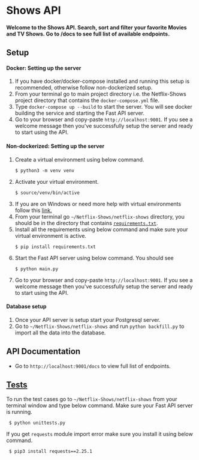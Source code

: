# Shows API
#### Welcome to the Shows API. Search, sort and filter your favorite Movies and TV Shows. Go to /docs to see full list of available endpoints.

## Setup
#### Docker: Setting up the server
1. If you have docker/docker-compose installed and running this setup is recommended, otherwise follow non-dockerized setup.
2. From your terminal go to main project directory i.e. the Netflix-Shows project directory that contains the `docker-compose.yml` file.
3. Type `docker-compose up --build` to start the server. You will see docker building the service and starting the Fast API server.
4. Go to your browser and copy-paste `http://localhost:9001`. If you see a welcome message then you've successfully setup the server and ready to start using the API.

#### Non-dockerized: Setting up the server
1. Create a virtual environment using below command.
    ```shell script
    $ python3 -m venv venv
    ```
2. Activate your virtual environment.
    ```shell script
    $ source/venv/bin/active
    ```
3. If you are on Windows or need more help with virtual environments follow this [link.](https://docs.python.org/3/tutorial/venv.html#creating-virtual-environments)
4. From your terminal go `~/Netflix-Shows/netflix-shows` directory, you should be in the directory that contains [`requirements.txt`](https://github.com/jubins/Netflix-Shows/blob/master/netflix-shows/requirements.txt).
5. Install all the requirements using below command and make sure your virtual environment is active.
    ```shell script
    $ pip install requirements.txt
    ```
6. Start the Fast API server using below command. You should see
    ```shell script
    $ python main.py
    ```
7. Go to your browser and copy-paste `http://localhost:9001`. If you see a welcome message then you've successfully setup the server and ready to start using the API.

#### Database setup
1. Once your API server is setup start your Postgresql server.
2. Go to `~/Netflix-Shows/netflix-shows` and run `python backfill.py` to import all the data into the database.
 
## API Documentation
- Go to `http://localhost:9001/docs` to view full list of endpoints.

## [Tests](https://github.com/jubins/Netflix-Shows/blob/master/netflix-shows/unittests.py)
To run the test cases go to `~/Netflix-Shows/netflix-shows` from your terminal window and type below command. Make sure your Fast API server is running.
   ```
    $ python unittests.py 
   ```
If you get `requests` module import error make sure you install it using below command.
   ```
    $ pip3 install requests==2.25.1
   ```
